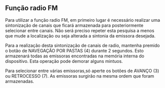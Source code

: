 ## Função radio FM

Para utilizar a função radio FM, em primeiro lugar é necessário realizar uma sintonização de canais que ficará armazenada para posteriormente selecionar entre canais. Não será preciso repeter esta pesquisa a menos que mude a localização ou seja alterada a sintonia da emissora desejada. 

Para a realização desta sintonização de canais de radio, mantenha premido o botão de NAVEGAÇÃO POR PASTAS (4) durante 2 segundos. Esto armazenará todas as emissoras encontradas na memória interna do dispositivo.  Esta operação pode demorar alguns mintuos.

Para selecionar entre várias emissoras,só aperte os botões de AVANÇO (3) ou RETROCESSO (7). As emissoras surgirão na mesma ordem que foram armazenadas.
